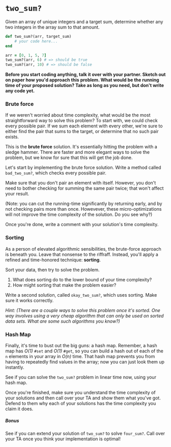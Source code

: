 # `two_sum?`
Given an array of unique integers and a target sum, determine whether any two integers in the array sum to that amount.


```ruby
def two_sum?(arr, target_sum)
    # your code here...
end

arr = [0, 1, 5, 7]
two_sum?(arr, 6) # => should be true
two_sum?(arr, 10) # => should be false
```

**Before you start coding anything, talk it over with your partner. Sketch out on paper how you'd approach this problem. What would be the running time of your proposed solution? Take as long as you need, but don't write any code yet.**

### Brute force
If we weren't worried about time complexity, what would be the most straightforward way to solve this problem? To start with, we could check every possible pair. If we sum each element with every other, we're sure to either find the pair that sums to the target, or determine that no such pair exists.

This is the **brute force** solution. It's essentially hitting the problem with a sledge hammer. There are faster and more elegant ways to solve the problem, but we know for sure that this will get the job done.

Let's start by implementing the brute force solution. Write a method called `bad_two_sum?`, which checks every possible pair.

Make sure that you don't pair an element with itself. However, you don't need to bother checking for summing the same pair twice; that won't affect your result.

(Note: you can cut the running-time significantly by returning early, and by not checking pairs more than once. Howevever, these micro-optimizations will not improve the time complexity of the solution. Do you see why?)

Once you're done, write a comment with your solution's time complexity.

### Sorting
As a person of elevated algorithmic sensibilities, the brute-force approach is beneath you. Leave that nonsense to the riffraff. Instead, you'll apply a refined and time-honored technique: **sorting**.

Sort your data, then try to solve the problem.

1. What does sorting do to the lower bound of your time complexity?
2. How might sorting that make the problem easier?

Write a second solution, called `okay_two_sum?`, which uses sorting. Make sure it works correctly.

*Hint: (There are a couple ways to solve this problem once it's sorted. One way involves using a very cheap algorithm that can only be used on sorted data sets. What are some such algorithms you know?)*

### Hash Map
Finally, it's time to bust out the big guns: a hash map. Remember, a hash map has *O(1)* `#set` and *O(1)* `#get`, so you can build a hash out of each of the `n` elements in your array in *O(n)* time. That hash map prevents you from having to repeatedly find values in the array; now you can just look them up instantly.

See if you can solve the `two_sum?` problem in linear time now, using your hash map.

Once you're finished, make sure you understand the time complexity of your solutions and then call over your TA and show them what you've got. Defend to them why each of your solutions has the time complexity you claim it does.

##### Bonus
See if you can extend your solution of `two_sum?` to solve `four_sum?`. Call over your TA once you think your implementation is optimal!
